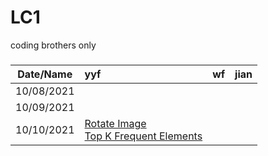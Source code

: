 # LC1
coding brothers only

### 



| Date/Name  | yyf                                                          | wf   | jian |
| :--------: | :----------------------------------------------------------- | ---- | ---- |
| 10/08/2021 |                                                              |      |      |
| 10/09/2021 |                                                              |      |      |
| 10/10/2021 | [Rotate Image](./new/10-10-2021/yyf/yyf2.java)<br />[Top K Frequent Elements](./new/10-10-2021/yyf/yyf1.java) |      |      |

